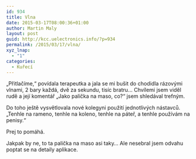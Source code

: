 ```yaml
---
id: 934
title: Vlna
date: 2015-03-17T08:00:36+01:00
author: Martin Maly
layout: post
guid: http://kcc.uelectronics.info/?p=934
permalink: /2015/03/17/vlna/
xyz_lnap:
  - "1"
categories:
  - Kuřecí
---
```

&#8222;Přitlačíme,&#8220; povídala terapeutka a jala se mi bušit do chodidla rázovými vlnami, 2 bary každá, dvě za sekundu, tisíc bratru&#8230; Chvílemi jsem viděl rudě a její komentář &#8222;Jako palička na maso, co?&#8220; jsem shledával trefným.

Do toho ještě vysvětlovala nové kolegyni použití jednotlivých nástavců. &#8222;Tenhle na rameno, tenhle na koleno, tenhle na páteř, a tenhle používám na penisy.&#8220;

Prej to pomáhá.

Jakpak by ne, to ta palička na maso asi taky&#8230; Ale nesebral jsem odvahu poptat se na detaily aplikace.
